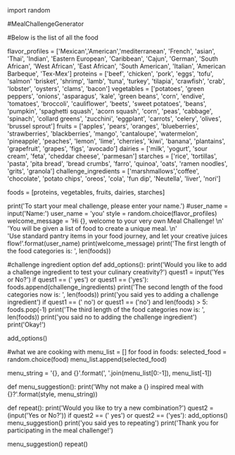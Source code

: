 import random

#MealChallengeGenerator

#Below is the list of all the food

flavor_profiles = ['Mexican','American','mediterranean', 'French', 'asian', 'Thai', 'Indian', 'Eastern European',
                   'Caribbean', 'Cajun', 'German', 'South African', 'West African', 'East African', 'South American',
                   'Italian', 'American Barbeque', 'Tex-Mex']
proteins = ['beef', 'chicken', 'pork', 'eggs', 'tofu', 'salmon' 'brisket', 'shrimp', 'lamb', 'tuna', 'turkey',
            'tilapia', 'crawfish', 'crab', 'lobster', 'oysters', 'clams', 'bacon']
vegetables = ['potatoes', 'green peppers', 'onions', 'asparagus', 'kale', 'green beans', 'corn', 'endive', 'tomatoes',
              'broccoli', 'cauliflower', 'beets', 'sweet potatoes', 'beans', 'pumpkin', 'spaghetti squash',
              'acorn squash', 'corn', 'peas', 'cabbage', 'spinach', 'collard greens', 'zucchini', 'eggplant',
              'carrots', 'celery', 'olives', 'brussel sprout']
fruits = ['apples', 'pears', 'oranges', 'blueberries', 'strawberries', 'blackberries', 'mango', 'cantaloupe',
          'watermelon', 'pineapple', 'peaches', 'lemon',
          'lime', 'cherries', 'kiwi', 'banana', 'plantains', 'grapefruit', 'grapes', 'figs', 'avocado']
dairies = ['milk', 'yogurt', 'sour cream', 'feta', 'cheddar cheese', 'parmesan']
starches = ['rice', 'tortillas', 'pasta', 'pita bread', 'bread crumbs', 'farro', 'quinoa', 'oats', 'ramen noodles',
            'grits',
            'granola']
challenge_ingredients = ['marshmallows','coffee', 'chocolate', 'potato chips', 'oreos', 'cola', 'fun dip', 'Neutella',
                         'liver', 'nori']

foods = [proteins, vegetables, fruits, dairies, starches]

print('To start your meal challenge, please enter your name.')
#user_name = input('Name:')
user_name = 'you'
style = random.choice(flavor_profiles)
welcome_message = 'Hi {}, welcome to your very own Meal Challenge! \n' \
                  'You will be given a list of food to create a unique meal. \n' \
                  'Use standard pantry items in your food journey, and let your creative juices flow!'.format(user_name)
print(welcome_message)
print('The first length of the food categories is: ', len(foods))

#challenge ingredient option
def add_options():
    print('Would you like to add a challenge ingredient to test your culinary creativity?')
    quest1 = input('Yes or No?')
    if quest1 == (' yes') or quest1 == ('yes'):
        foods.append(challenge_ingredients)
        print('The second length of the food categories now is: ', len(foods))
        print('you said yes to adding a challenge ingredient')
    if quest1 == (' no') or quest1 == ('no') and len(foods) > 5:
        foods.pop(-1)
        print('The third length of the food categories now is: ', len(foods))
        print('you said no to adding the challenge ingredient')
    print('Okay!')


add_options()

#what we are cooking with
menu_list = []
for food in foods:
    selected_food = random.choice(food)
    menu_list.append(selected_food)

menu_string = '{}, and {}'.format(', '.join(menu_list[0:-1]), menu_list[-1])

def menu_suggestion():
    print('Why not make a {} inspired meal with {}?'.format(style, menu_string))

def repeat():
    print('Would you like to try a new combination?')
    quest2 = (input('Yes or No?'))
    if quest2 == (' yes') or quest2 == ('yes'):
        add_options()
        menu_suggestion()
        print('you said yes to repeating')
    print('Thank you for participating in the meal challenge!')

menu_suggestion()
repeat()


